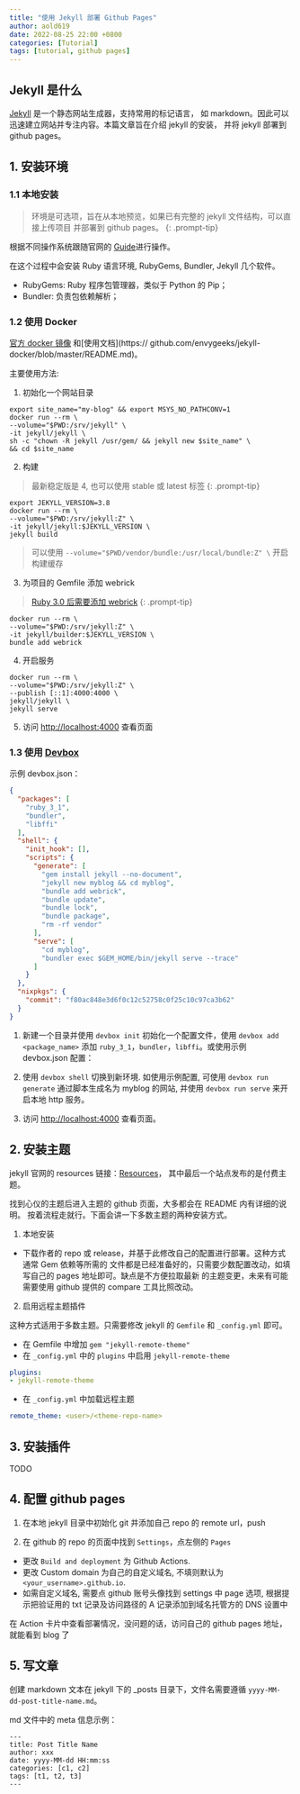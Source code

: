 ```yaml
---
title: "使用 Jekyll 部署 Github Pages"
author: aold619
date: 2022-08-25 22:00 +0800
categories: [Tutorial]
tags: [tutorial, github pages]
---
```


## Jekyll 是什么

[Jekyll](https://jekyllrb.com/docs/) 是一个静态网站生成器，支持常用的标记语言，
如 markdown。因此可以迅速建立网站并专注内容。本篇文章旨在介绍 jekyll 的安装，
并将 jekyll 部署到 github pages。

## 1. 安装环境

### 1.1 本地安装

> 环境是可选项，旨在从本地预览，如果已有完整的 jekyll 文件结构，可以直接上传项目
并部署到 github pages。
{: .prompt-tip}

根据不同操作系统跟随官网的 [Guide](https://jekyllrb.com/docs/)进行操作。

在这个过程中会安装 Ruby 语言环境, RubyGems, Bundler, Jekyll 几个软件。

   * RubyGems: Ruby 程序包管理器，类似于 Python 的 Pip；
   * Bundler: 负责包依赖解析；

### 1.2 使用 Docker

[官方 docker 镜像](https://hub.docker.com/r/jekyll/jekyll) 和[使用文档](https://
github.com/envygeeks/jekyll-docker/blob/master/README.md)。

主要使用方法:

   1. 初始化一个网站目录

   ```shell
export site_name="my-blog" && export MSYS_NO_PATHCONV=1
docker run --rm \
  --volume="$PWD:/srv/jekyll" \
  -it jekyll/jekyll \
  sh -c "chown -R jekyll /usr/gem/ && jekyll new $site_name" \
  && cd $site_name
   ```

   2. 构建

   > 最新稳定版是 4, 也可以使用 stable 或 latest 标签
   {: .prompt-tip}

   ```shell
export JEKYLL_VERSION=3.8
docker run --rm \
  --volume="$PWD:/srv/jekyll:Z" \
  -it jekyll/jekyll:$JEKYLL_VERSION \
  jekyll build
   ```

   > 可以使用 `--volume="$PWD/vendor/bundle:/usr/local/bundle:Z" \` 开启构建缓存

   3. 为项目的 Gemfile 添加 webrick

   > [Ruby 3.0 后需要添加 webrick](https://jekyllrb.com/docs/)
   {: .prompt-tip}

   ```shell
docker run --rm \
  --volume="$PWD:/srv/jekyll:Z" \
  -it jekyll/builder:$JEKYLL_VERSION \
  bundle add webrick
   ```

   4. 开启服务

   ```shell
docker run --rm \
  --volume="$PWD:/srv/jekyll:Z" \
  --publish [::1]:4000:4000 \
  jekyll/jekyll \
  jekyll serve
   ```

   5. 访问 [http://localhost:4000](http://localhost:4000) 查看页面

### 1.3 使用 [Devbox](https://www.jetpack.io/devbox/docs/devbox_examples/stacks/jekyll/)

示例 devbox.json：

```json
{
  "packages": [
    "ruby_3_1",
    "bundler",
    "libffi"
  ],
  "shell": {
    "init_hook": [],
    "scripts": {
      "generate": [
        "gem install jekyll --no-document",
        "jekyll new myblog && cd myblog",
        "bundle add webrick",
        "bundle update",
        "bundle lock",
        "bundle package",
        "rm -rf vendor"
      ],
      "serve": [
        "cd myblog",
        "bundler exec $GEM_HOME/bin/jekyll serve --trace"
      ]
    }
  },
  "nixpkgs": {
    "commit": "f80ac848e3d6f0c12c52758c0f25c10c97ca3b62"
  }
}
```

   1. 新建一个目录并使用 `devbox init` 初始化一个配置文件，使用 `devbox add <package_name>` 
   添加 `ruby_3_1`，`bundler`，`libffi`。或使用示例 devbox.json 配置：

   2. 使用 `devbox shell` 切换到新环境. 如使用示例配置, 可使用 `devbox run generate` 
   通过脚本生成名为 myblog 的网站, 并使用 `devbox run serve` 来开启本地 http 服务。

   3. 访问 [http://localhost:4000](http://localhost:4000) 查看页面。

## 2. 安装主题

jekyll 官网的 resources 链接：[Resources](https://jekyllrb.com/resources/)，
其中最后一个站点发布的是付费主题。

找到心仪的主题后进入主题的 github 页面，大多都会在 README 内有详细的说明。
按着流程走就行。下面会讲一下多数主题的两种安装方式。

1. 本地安装

* 下载作者的 repo 或 release，并基于此修改自己的配置进行部署。这种方式通常 Gem 依赖等所需的
  文件都是已经准备好的，只需要少数配置改动，如填写自己的 pages 地址即可。缺点是不方便拉取最新
  的主题变更，未来有可能需要使用 github 提供的 compare 工具比照改动。

2. 启用远程主题插件

这种方式适用于多数主题。只需要修改 jekyll 的 `Gemfile` 和 `_config.yml` 即可。

  * 在 Gemfile 中增加 `gem "jekyll-remote-theme"`
  * 在 `_config.yml` 中的 `plugins` 中启用 `jekyll-remote-theme`
  ```yaml
plugins:
  - jekyll-remote-theme
  ```
  * 在 `_config.yml` 中加载远程主题
  ```yaml
remote_theme: <user>/<theme-repo-name>
  ```

## 3. 安装插件

TODO

## 4. 配置 github pages

1. 在本地 jekyll 目录中初始化 git 并添加自己 repo 的 remote url，push

2. 在 github 的 repo 的页面中找到 `Settings`，点左侧的 `Pages`

  * 更改 `Build and deployment` 为 Github Actions.
  * 更改 Custom domain 为自己的自定义域名, 不填则默认为 `<your_username>.github.io`.
  * 如需自定义域名, 需要点 github 账号头像找到 settings 中 page 选项, 根据提示把验证用的 txt 
  记录及访问路径的 A 记录添加到域名托管方的 DNS 设置中

在 Action 卡片中查看部署情况，没问题的话，访问自己的 github pages 地址，就能看到 blog 了

## 5. 写文章

创建 markdown 文本在 jekyll 下的 _posts 目录下，文件名需要遵循 `yyyy-MM-dd-post-title-name.md`。

md 文件中的 meta 信息示例：

```
---
title: Post Title Name
author: xxx
date: yyyy-MM-dd HH:mm:ss
categories: [c1, c2]
tags: [t1, t2, t3]
---
```
